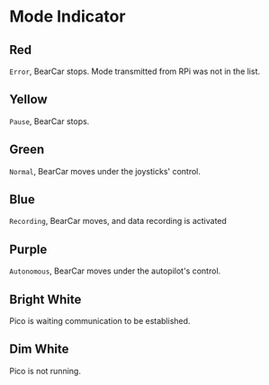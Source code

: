 # Mode Indicator

## Red

`Error`, BearCar stops. Mode transmitted from RPi was not in the list.
## Yellow

`Pause`, BearCar stops.

## Green

`Normal`, BearCar moves under the joysticks' control.

## Blue

`Recording`, BearCar moves, and data recording is activated

## Purple

`Autonomous`, BearCar moves under the autopilot's control. 

## Bright White

Pico is waiting communication to be established.

## Dim White

Pico is not running.
